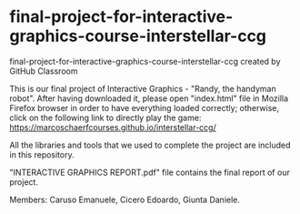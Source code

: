 # final-project-for-interactive-graphics-course-interstellar-ccg
final-project-for-interactive-graphics-course-interstellar-ccg created by GitHub Classroom

This is our final project of Interactive Graphics - "Randy, the handyman robot".
After having downloaded it, please open "index.html" file in Mozilla Firefox browser in order to have everything loaded correctly; otherwise, click on the following link to directly play the game:
https://marcoschaerfcourses.github.io/interstellar-ccg/

All the libraries and tools that we used to complete the project are included in this repository.

"INTERACTIVE GRAPHICS REPORT.pdf" file contains the final report of our project.

Members:
Caruso Emanuele,
Cicero Edoardo,
Giunta Daniele.
